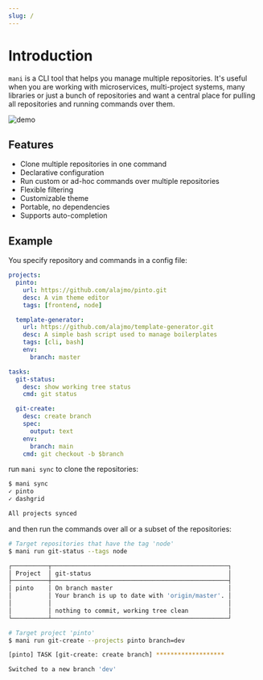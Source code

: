 ```yaml
---
slug: /
---
```


# Introduction

`mani` is a CLI tool that helps you manage multiple repositories. It's useful when you are working with microservices, multi-project systems, many libraries or just a bunch of repositories and want a central place for pulling all repositories and running commands over them.

![demo](/img/output.gif)

## Features

- Clone multiple repositories in one command
- Declarative configuration
- Run custom or ad-hoc commands over multiple repositories
- Flexible filtering
- Customizable theme
- Portable, no dependencies
- Supports auto-completion

## Example

You specify repository and commands in a config file:

```yaml title="mani.yaml"
projects:
  pinto:
    url: https://github.com/alajmo/pinto.git
    desc: A vim theme editor
    tags: [frontend, node]

  template-generator:
    url: https://github.com/alajmo/template-generator.git
    desc: A simple bash script used to manage boilerplates
    tags: [cli, bash]
    env:
      branch: master

tasks:
  git-status:
    desc: show working tree status
    cmd: git status

  git-create:
    desc: create branch
    spec:
      output: text
    env:
      branch: main
    cmd: git checkout -b $branch
```

run `mani sync` to clone the repositories:

```bash
$ mani sync
✓ pinto
✓ dashgrid

All projects synced
```

and then run the commands over all or a subset of the repositories:

```bash
# Target repositories that have the tag 'node'
$ mani run git-status --tags node

┌──────────┬─────────────────────────────────────────────────┐
│ Project  │ git-status                                      │
├──────────┼─────────────────────────────────────────────────┤
│ pinto    │ On branch master                                │
│          │ Your branch is up to date with 'origin/master'. │
│          │                                                 │
│          │ nothing to commit, working tree clean           │
└──────────┴─────────────────────────────────────────────────┘

# Target project 'pinto'
$ mani run git-create --projects pinto branch=dev

[pinto] TASK [git-create: create branch] *******************

Switched to a new branch 'dev'
```
